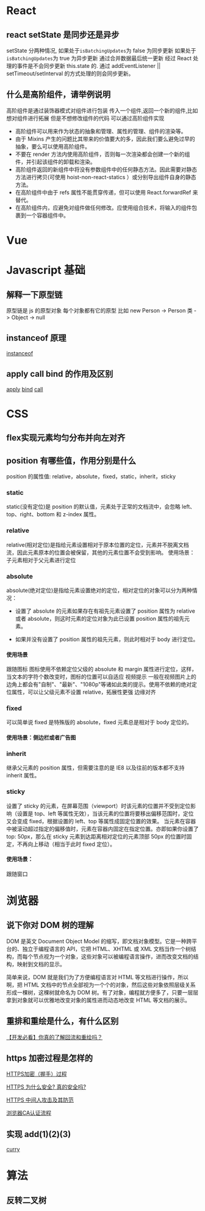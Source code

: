 # React

## react setState 是同步还是异步

setState 分两种情况,
如果处于`isBatchingUpdates`为 false 为同步更新
如果处于`isBatchingUpdates`为 true 为异步更新 通过合并数据最后统一更新
经过 React 处理的事件是不会同步更新 this.state 的. 通过 addEventListener || setTimeout/setInterval 的方式处理的则会同步更新。

## 什么是高阶组件，请举例说明

高阶组件是通过装饰器模式对组件进行包装 传入一个组件,返回一个新的组件,比如想对组件进行拓展 但是不想修改组件的代码 可以通过高阶组件实现

- 高阶组件可以用来作为状态的抽象和管理、属性的管理、组件的渲染等。
- 由于 Mixins 产生的问题比其带来的价值要大的多，因此我们要么避免过早的抽象，要么可以使用高阶组件。
- 不要在 render 方法内使用高阶组件，否则每一次渲染都会创建一个新的组件，并引起该组件的卸载和渲染。
- 高阶组件返回的新组件中将没有参数组件中的任何静态方法。因此需要对静态方法进行拷贝(可使用 hoist-non-react-statics ）或分别导出组件自身的静态方法。
- 在高阶组件中由于 refs 属性不能贯穿传递，但可以使用 React.forwardRef 来替代。
- 在高阶组件内，应避免对组件做任何修改。应使用组合技术，将输入的组件包裹到一个容器组件中。


# Vue

# Javascript 基础

## 解释一下原型链

原型链是 js 的原型对象 每个对象都有它的原型 比如 new Person -> Person 类 -> Object -> null

## instanceof 原理

[instanceof](./src/instanceof.js)

## apply call bind 的作用及区别

[apply](./src/apply.js)
[bind](./src/bind.js)
[call](./src/call.js)

# CSS

## flex实现元素均匀分布并向左对齐

## position 有哪些值，作用分别是什么

position 的属性值: relative，absolute，fixed，static，inherit，sticky

### static

static(没有定位)是 position 的默认值，元素处于正常的文档流中，会忽略 left、top、right、bottom 和 z-index 属性。

### relative

relative(相对定位)是指给元素设置相对于原本位置的定位，元素并不脱离文档流，因此元素原本的位置会被保留，其他的元素位置不会受到影响。
使用场景：子元素相对于父元素进行定位

### absolute

absolute(绝对定位)是指给元素设置绝对的定位，相对定位的对象可以分为两种情况：

- 设置了 absolute 的元素如果存在有祖先元素设置了 position 属性为 relative 或者 absolute，则这时元素的定位对象为此已设置 position 属性的祖先元素。

- 如果并没有设置了 position 属性的祖先元素，则此时相对于 body 进行定位。

#### 使用场景

跟随图标 图标使用不依赖定位父级的 absolute 和 margin 属性进行定位，这样，当文本的字符个数改变时，图标的位置可以自适应
视频提示 一般在视频图片上的边角上都会有"自制"、"最新"、"1080p"等诸如此类的提示。使用不依赖的绝对定位属性，可以让父级元素不设置 relative，拓展性更强
边缘对齐

### fixed

可以简单说 fixed 是特殊版的 absolute，fixed 元素总是相对于 body 定位的。

#### 使用场景：侧边栏或者广告图

### inherit

继承父元素的 position 属性，但需要注意的是 IE8 以及往前的版本都不支持 inherit 属性。

### sticky

设置了 sticky 的元素，在屏幕范围（viewport）时该元素的位置并不受到定位影响（设置是 top、left 等属性无效），当该元素的位置将要移出偏移范围时，定位又会变成 fixed，根据设置的 left、top 等属性成固定位置的效果。
当元素在容器中被滚动超过指定的偏移值时，元素在容器内固定在指定位置。亦即如果你设置了 top: 50px，那么在 sticky 元素到达距离相对定位的元素顶部 50px 的位置时固定，不再向上移动（相当于此时 fixed 定位）。

#### 使用场景：

跟随窗口

# 浏览器

## 说下你对 DOM 树的理解

DOM 是英文 Document Object Model 的缩写，即文档对象模型。它是一种跨平台的、独立于编程语言的 API，它把 HTML、XHTML 或 XML 文档当作一个树结构，而每个节点视为一个对象，这些对象可以被编程语言操作，进而改变文档的结构，映射到文档的显示。

简单来说，DOM 就是我们为了方便编程语言对 HTML 等文档进行操作，所以啊，把 HTML 文档中的节点全部视为一个个的对象，然后这些对象依照层级关系形成一棵树，这棵树就命名为 DOM 树。有了对象，编程就方便多了，只要一层层拿到对象就可以优雅地改变对象的属性进而动态地改变 HTML 等文档的展示。

## 重排和重绘是什么，有什么区别

[【开发必看】你真的了解回流和重绘吗？](https://zhuanlan.zhihu.com/p/54811712)

## https 加密过程是怎样的
[HTTPS加密（握手）过程](https://www.jianshu.com/p/e30a8c4fa329)

[HTTPS 为什么安全? 真的安全吗?](https://www.jianshu.com/p/463291c6b22d)

[HTTPS 中间人攻击及其防范](https://segmentfault.com/a/1190000013075736)

[浏览器CA认证流程](https://blog.csdn.net/qq_22771739/article/details/86479411)

## 实现 add(1)(2)(3)
[curry](./src/curry.js)

# 算法

## 反转二叉树




